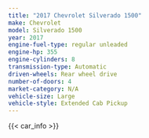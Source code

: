 ```yaml
---
title: "2017 Chevrolet Silverado 1500"
make: Chevrolet
model: Silverado 1500
year: 2017
engine-fuel-type: regular unleaded
engine-hp: 355
engine-cylinders: 8
transmission-type: Automatic
driven-wheels: Rear wheel drive
number-of-doors: 4
market-category: N/A
vehicle-size: Large
vehicle-style: Extended Cab Pickup
---
```


{{< car_info >}}

